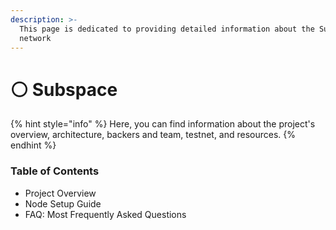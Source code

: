 ```yaml
---
description: >-
  This page is dedicated to providing detailed information about the Subspace
  network
---
```


# ⚪ Subspace

{% hint style="info" %}
Here, you can find information about the project's overview, architecture, backers and team, testnet, and resources.
{% endhint %}

### Table of Contents

* Project Overview
* Node Setup Guide
* FAQ: Most Frequently Asked Questions
